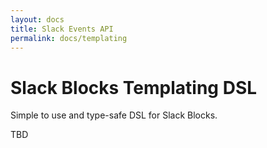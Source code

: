```yaml
---
layout: docs
title: Slack Events API
permalink: docs/templating
---
```

# Slack Blocks Templating DSL
Simple to use and type-safe DSL for Slack Blocks.

TBD